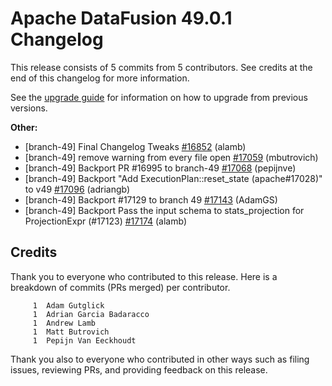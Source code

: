<!--
Licensed to the Apache Software Foundation (ASF) under one
or more contributor license agreements.  See the NOTICE file
distributed with this work for additional information
regarding copyright ownership.  The ASF licenses this file
to you under the Apache License, Version 2.0 (the
"License"); you may not use this file except in compliance
with the License.  You may obtain a copy of the License at

  http://www.apache.org/licenses/LICENSE-2.0

Unless required by applicable law or agreed to in writing,
software distributed under the License is distributed on an
"AS IS" BASIS, WITHOUT WARRANTIES OR CONDITIONS OF ANY
KIND, either express or implied.  See the License for the
specific language governing permissions and limitations
under the License.
-->

# Apache DataFusion 49.0.1 Changelog

This release consists of 5 commits from 5 contributors. See credits at the end of this changelog for more information.

See the [upgrade guide](https://datafusion.apache.org/library-user-guide/upgrading.html) for information on how to upgrade from previous versions.

**Other:**

- [branch-49] Final Changelog Tweaks [#16852](https://github.com/apache/datafusion/pull/16852) (alamb)
- [branch-49] remove warning from every file open [#17059](https://github.com/apache/datafusion/pull/17059) (mbutrovich)
- [branch-49] Backport PR #16995 to branch-49 [#17068](https://github.com/apache/datafusion/pull/17068) (pepijnve)
- [branch-49] Backport "Add ExecutionPlan::reset_state (apache#17028)" to v49 [#17096](https://github.com/apache/datafusion/pull/17096) (adriangb)
- [branch-49] Backport #17129 to branch 49 [#17143](https://github.com/apache/datafusion/pull/17143) (AdamGS)
- [branch-49] Backport Pass the input schema to stats_projection for ProjectionExpr (#17123) [#17174](https://github.com/apache/datafusion/pull/17174) (alamb)

## Credits

Thank you to everyone who contributed to this release. Here is a breakdown of commits (PRs merged) per contributor.

```
     1	Adam Gutglick
     1	Adrian Garcia Badaracco
     1	Andrew Lamb
     1	Matt Butrovich
     1	Pepijn Van Eeckhoudt
```

Thank you also to everyone who contributed in other ways such as filing issues, reviewing PRs, and providing feedback on this release.


